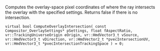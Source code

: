 Computes the overlay-space pixel coordinates of where the ray intersects the overlay with the specified settings. Returns false if there is no intersection.

	virtual bool ComputeOverlayIntersection( const Compositor_OverlaySettings* pSettings, float fAspectRatio, vr::TrackingUniverseOrigin eOrigin, vr::HmdVector3_t vSource, vr::HmdVector3_t vDirection, vr::HmdVector2_t *pvecIntersectionUV, vr::HmdVector3_t *pvecIntersectionTrackingSpace ) = 0;
